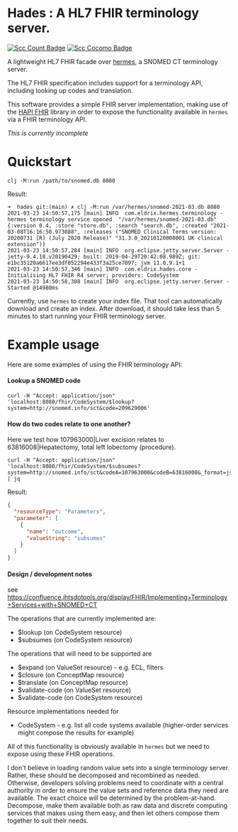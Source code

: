 # Hades : A HL7 FHIR terminology server.

[![Scc Count Badge](https://sloc.xyz/github/wardle/hades)](https://github.com/wardle/hades/)
[![Scc Cocomo Badge](https://sloc.xyz/github/wardle/hades?category=cocomo&avg-wage=100000)](https://github.com/wardle/hades/)


A lightweight HL7 FHIR facade over [hermes](https://github.com/wardle/hermes), a SNOMED CT terminology server. 

The HL7 FHIR specification includes support for a terminology API, including looking up codes and translation. 

This software provides a simple FHIR server implementation, making use of the [HAPI FHIR](https://hapifhir.io) library
in order to expose the functionality available in `hermes` via a FHIR terminology API.

*This is currently incomplete*

# Quickstart

```shell
clj -M:run /path/to/snomed.db 8080
```

Result:

```log
➜  hades git:(main) ✗ clj -M:run /var/hermes/snomed-2021-03.db 8080
2021-03-23 14:50:57,175 [main] INFO  com.eldrix.hermes.terminology - hermes terminology service opened  "/var/hermes/snomed-2021-03.db" {:version 0.4, :store "store.db", :search "search.db", :created "2021-03-08T16:16:50.973088", :releases ("SNOMED Clinical Terms version: 20200731 [R] (July 2020 Release)" "31.3.0_20210120000001 UK clinical extension")}
2021-03-23 14:50:57,284 [main] INFO  org.eclipse.jetty.server.Server - jetty-9.4.18.v20190429; built: 2019-04-29T20:42:08.989Z; git: e1bc35120a6617ee3df052294e433f3a25ce7097; jvm 11.0.9.1+1
2021-03-23 14:50:57,346 [main] INFO  com.eldrix.hades.core - Initialising HL7 FHIR R4 server; providers: CodeSystem
2021-03-23 14:50:58,308 [main] INFO  org.eclipse.jetty.server.Server - Started @14980ms
```

Currently, use `hermes` to create your index file. That tool can automatically download and create an index. 
After download, it should take less than 5 minutes to start running your FHIR terminology server.

# Example usage

Here are some examples of using the FHIR terminology API:

#### Lookup a SNOMED code

```shell
curl -H "Accept: application/json" 'localhost:8080/fhir/CodeSystem/$lookup?system=http://snomed.info/sct&code=209629006'
```

#### How do two codes relate to one another?

Here we test how 107963000|Liver excision relates to 63816008|Hepatectomy, total left lobectomy (procedure).
```shell
curl -H "Accept: application/json" 'localhost:8080/fhir/CodeSystem/$subsumes?system=http://snomed.info/sct&codeA=107963000&codeB=63816008&_format=json' | jq
```

Result:
```json
{
  "resourceType": "Parameters",
  "parameter": [
    {
      "name": "outcome",
      "valueString": "subsumes"
    }
  ]
}
```

#### Design / development notes

see https://confluence.ihtsdotools.org/display/FHIR/Implementing+Terminology+Services+with+SNOMED+CT

The operations that are currently implemented are:

- $lookup (on CodeSystem resource)    
- $subsumes (on CodeSystem resource)

The operations that will need to be supported are

- $expand (on ValueSet resource) - e.g. ECL, filters
- $closure (on ConceptMap resource)
- $translate (on ConceptMap resource)
- $validate-code (on ValueSet resource)
- $validate-code (on CodeSystem resource)

Resource implementations needed for 

- CodeSystem  - e.g. list all code systems available    (higher-order services might compose the results for example)

All of this functionality is obviously available in `hermes` but we need to expose using these
FHIR operations.

I don't believe in loading random value sets into a single terminology server. Rather, these should be decomposed
and recombined as needed. Otherwise, developers solving problems need to coordinate with a central authority 
in order to ensure the value sets and reference data they need are available. The exact choice will be 
determined by the problem-at-hand. Decompose, make them available both as raw data and discrete computing services
that makes using them easy, and then let others compose them together to suit their needs.

